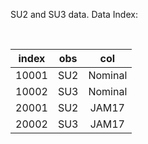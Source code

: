 SU2 and SU3 data.  Data Index:

<br>

| index |  obs      | col      | 
| :--:  |  :--:     | :--:     | 
| 10001 |  SU2      | Nominal  | 
| 10002 |  SU3      | Nominal  | 
| 20001 |  SU2      | JAM17    | 
| 20002 |  SU3      | JAM17    | 





